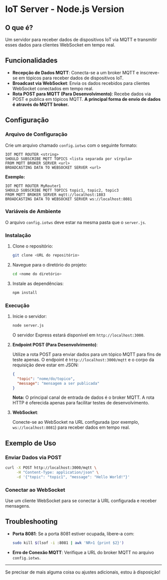 # IoT Server - Node.js Version

## O que é?

Um servidor para receber dados de dispositivos IoT via MQTT e transmitir esses dados para clientes WebSocket em tempo real.

## Funcionalidades

- **Recepção de Dados MQTT**: Conecta-se a um broker MQTT e inscreve-se em tópicos para receber dados de dispositivos IoT.
- **Broadcast via WebSocket**: Envia os dados recebidos para clientes WebSocket conectados em tempo real.
- **Rota POST para MQTT (Para Desenvolvimento)**: Recebe dados via POST e publica em tópicos MQTT. **A principal forma de envio de dados é através do MQTT broker.**

## Configuração

### Arquivo de Configuração

Crie um arquivo chamado `config.iotws` com o seguinte formato:

```
IOT MQTT ROUTER <string>
SHOULD SUBSCRIBE MQTT TOPICS <lista separada por vírgula>
FROM MQTT BROKER SERVER <url>
BROADCASTING DATA TO WEBSOCKET SERVER <url>
```

**Exemplo:**

```
IOT MQTT ROUTER MyRouter1
SHOULD SUBSCRIBE MQTT TOPICS topic1, topic2, topic3
FROM MQTT BROKER SERVER mqtt://localhost:1883
BROADCASTING DATA TO WEBSOCKET SERVER ws://localhost:8081
```

### Variáveis de Ambiente

O arquivo `config.iotws` deve estar na mesma pasta que o `server.js`.

### Instalação

1. Clone o repositório:

   ```bash
   git clone <URL do repositório>
   ```

2. Navegue para o diretório do projeto:

   ```bash
   cd <nome do diretório>
   ```

3. Instale as dependências:

   ```bash
   npm install
   ```

### Execução

1. Inicie o servidor:

   ```bash
   node server.js
   ```

   O servidor Express estará disponível em `http://localhost:3000`.

2. **Endpoint POST (Para Desenvolvimento)**:

   Utilize a rota POST para enviar dados para um tópico MQTT para fins de teste apenas. O endpoint é `http://localhost:3000/mqtt` e o corpo da requisição deve estar em JSON:

   ```json
   {
     "topic": "nome/do/topico",
     "message": "mensagem a ser publicada"
   }
   ```

   **Nota:** O principal canal de entrada de dados é o broker MQTT. A rota HTTP é oferecida apenas para facilitar testes de desenvolvimento.

3. **WebSocket**:

   Conecte-se ao WebSocket na URL configurada (por exemplo, `ws://localhost:8081`) para receber dados em tempo real.

## Exemplo de Uso

### Enviar Dados via POST

```bash
curl -X POST http://localhost:3000/mqtt \
     -H "Content-Type: application/json" \
     -d '{"topic": "topic1", "message": "Hello World!"}'
```

### Conectar ao WebSocket

Use um cliente WebSocket para se conectar à URL configurada e receber mensagens.

## Troubleshooting

- **Porta 8081**: Se a porta 8081 estiver ocupada, libere-a com:

  ```bash
  sudo kill $(lsof -i :8081 | awk 'NR>1 {print $2}')
  ```

- **Erro de Conexão MQTT**: Verifique a URL do broker MQTT no arquivo `config.iotws`.

---

Se precisar de mais alguma coisa ou ajustes adicionais, estou à disposição!
